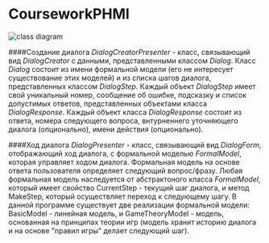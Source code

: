 # CourseworkPHMI
![class diagram](https://pp.vk.me/c630623/v630623183/2b50c/VmiEfn3WFIc.jpg "Class Diagram")

####Создание диалога
*DialogCreatorPresenter* - класс, связывающий вид *DialogCreator* с данными, представленными классом *Dialog*. Класс *Dialog* состоит из имени формальной модели (его не интересует существование этих моделей) и из списка шагов диалога, представленных классом *DialogStep*. Каждый объект *DialogStep* имеет свой уникальный номер, сообщение об ошибке, подсказку и список допустимых ответов, представленных объектами класса *DialogResponse*. Каждый объект класса *DialogResponse* состоит из ответа, номера следующего вопроса, внтурненнего уточняющего диалога (опционально), имени действия (опционально).

####Ход диалога
*DialogPresenter* - класс, связывающий вид *DialogForm*, отображающий ход диалога, с формальной моделью *FormalModel*, которая управляет ходом диалога. Формальная модель на основе ответа пользователя определяет следующий вопрос/фразу. Любая формальная модель наследуется от абстрактоного класса *FormalModel*, который имеет свойство CurrentStep - текущий шаг диалога, и метод MakeStep, который осуществляет переход к следующему шагу. В данной программе существует две реализации формальной модели: BasicModel - линейная модель, и GameTheoryModel - модель, основанная на принципах теории игр (модель хранит историю диалога и на основе "правил игры" делает следующий шаг).
